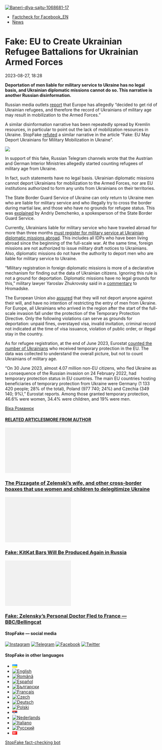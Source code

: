 [![](https://www.stopfake.org/content/uploads/2023/08/Baneri-dlya-sajtu-1068681-17.png "Baneri-dlya-sajtu-1068681-17")](https://www.stopfake.org/content/uploads/2023/08/Baneri-dlya-sajtu-1068681-17.png)

*   [Factcheck for Facebook\_EN](https://www.stopfake.org/en/category/factcheck-facebook-en/)
*   [News](https://www.stopfake.org/en/category/news/)

Fake: EU to Create Ukrainian Refugee Battalions for Ukrainian Armed Forces
==========================================================================

2023-08-27, 18:28

[](https://www.facebook.com/sharer/sharer.php?u=https%3A%2F%2Fwww.stopfake.org%2Fen%2Ffake-eu-to-create-ukrainian-refugee-battalions-for-ukrainian-armed-forces%2F "Facebook")[](viber://forward?text=Fake%3A%20EU%20to%20Create%20Ukrainian%20Refugee%20Battalions%20for%20Ukrainian%20Armed%20Forces%20https%3A%2F%2Fwww.stopfake.org%2Fen%2Ffake-eu-to-create-ukrainian-refugee-battalions-for-ukrainian-armed-forces%2F "Viber")[](https://twitter.com/intent/tweet?text=Fake%3A%20EU%20to%20Create%20Ukrainian%20Refugee%20Battalions%20for%20Ukrainian%20Armed%20Forces&url=https%3A%2F%2Fwww.stopfake.org%2Fen%2Ffake-eu-to-create-ukrainian-refugee-battalions-for-ukrainian-armed-forces%2F "X")[](https://api.whatsapp.com/send?text=Fake%3A%20EU%20to%20Create%20Ukrainian%20Refugee%20Battalions%20for%20Ukrainian%20Armed%20Forces%20https%3A%2F%2Fwww.stopfake.org%2Fen%2Ffake-eu-to-create-ukrainian-refugee-battalions-for-ukrainian-armed-forces%2F "Whatsapp")[](https://www.stopfake.org/en/fake-eu-to-create-ukrainian-refugee-battalions-for-ukrainian-armed-forces/)[](https://telegram.me/share/url?url=https%3A%2F%2Fwww.stopfake.org%2Fen%2Ffake-eu-to-create-ukrainian-refugee-battalions-for-ukrainian-armed-forces%2F&text=Fake%3A%20EU%20to%20Create%20Ukrainian%20Refugee%20Battalions%20for%20Ukrainian%20Armed%20Forces "Telegram")[](https://www.instagram.com/ "Instagram")

  

**Deportation of men liable for military service to Ukraine has no legal basis, and Ukrainian diplomatic missions cannot do so. This narrative is another Russian disinformation.**

Russian media outlets [report](https://life.ru/p/1602519) that Europe has allegedly “decided to get rid of Ukrainian refugees, and therefore the record of Ukrainians of military age may result in mobilization to the Armed Forces.”

A similar disinformation narrative has been repeatedly spread by Kremlin resources, in particular to point out the lack of mobilization resources in Ukraine. StopFake [refuted](https://www.stopfake.org/en/fake-eu-may-deport-ukrainians-for-military-mobilization-in-ukraine/) a similar narrative in the article “Fake: EU May Deport Ukrainians for Military Mobilization in Ukraine”.

![](https://www.stopfake.org/content/uploads/2023/09/36341FEE-07AC-46C7-BABA-12AC3948EA06-1-659x1024.jpeg)

In support of this fake, Russian Telegram channels wrote that the Austrian and German Interior Ministries allegedly started counting refugees of military age from Ukraine.

In fact, such statements have no legal basis. Ukrainian diplomatic missions cannot deport Ukrainians for mobilization to the Armed Forces, nor are EU institutions authorized to form any units from Ukrainians on their territories.

The State Border Guard Service of Ukraine can only return to Ukraine men who are liable for military service and who illegally try to cross the border during martial law, and those who have no grounds for refugee status. This was [explained](https://nv.ua/ukr/ukraine/events/vijizd-za-kordon-chi-mozhna-povertati-v-ukrajinu-viyskovozobov-yazanih-cholovikiv-mobilizaciya-2023-50322913.html) by Andriy Demchenko, a spokesperson of the State Border Guard Service.

Currently, Ukrainians liable for military service who have traveled abroad for more than three months [must register for military service at Ukrainian diplomatic missions abroad](https://suspilne.media/353652-ukrainciv-za-kordonom-zobovazali-stavati-na-vijskovij-oblik-u-dipustanovah-e-vinatki/). This includes all IDPs who have been living abroad since the beginning of the full-scale war. At the same time, foreign missions are not authorized to issue military draft notices to Ukrainians. Also, diplomatic missions do not have the authority to deport men who are liable for military service to Ukraine.

“Military registration in foreign diplomatic missions is more of a declarative mechanism for finding out the data of Ukrainian citizens. Ignoring this rule is not a ground for deportation. Diplomatic missions have no legal grounds for this,” military lawyer Yaroslav Zhukrovsky said in a [commentary](https://hromadske.ua/posts/vtekti-vid-sluzhbi-yak-iz-zakordonu-povertatimut-uhilyantiv) to Hromadske. 

The European Union also [assured](https://visitukraine.today/blog/2004/mens-travel-abroad-2023-will-the-eu-impose-restrictions-on-ukrainian-men) that they will not deport anyone against their will, and have no intention of restricting the entry of men from Ukraine. For Europe, all Ukrainians who arrived in the region after the start of the full-scale invasion fall under the protection of the Temporary Protection Directive. Only the following violations can serve as grounds for deportation: unpaid fines, overstayed visa, invalid invitation, criminal record not indicated at the time of visa issuance, violation of public order, or illegal stay in the country.

As for refugee registration, at the end of June 2023, Eurostat [counted the number of Ukrainians](https://ec.europa.eu/eurostat/web/products-eurostat-news/w/ddn-20230809-1) who received temporary protection in the EU. The data was collected to understand the overall picture, but not to count Ukrainians of military age.

“On 30 June 2023, almost 4.07 million non-EU citizens, who fled Ukraine as a consequence of the Russian invasion on 24 February 2022, had temporary protection status in EU countries. The main EU countries hosting beneficiaries of temporary protection from Ukraine were Germany (1 133 420 people; 28% of the total), Poland (977 740; 24%) and Czechia (349 140; 9%),” Eurostat reports. Among those granted temporary protection, 46.6% were women, 34.4% were children, and 19% were men. 

  

[](https://www.facebook.com/sharer/sharer.php?u=https%3A%2F%2Fwww.stopfake.org%2Fen%2Ffake-eu-to-create-ukrainian-refugee-battalions-for-ukrainian-armed-forces%2F "Facebook")[](viber://forward?text=Fake%3A%20EU%20to%20Create%20Ukrainian%20Refugee%20Battalions%20for%20Ukrainian%20Armed%20Forces%20https%3A%2F%2Fwww.stopfake.org%2Fen%2Ffake-eu-to-create-ukrainian-refugee-battalions-for-ukrainian-armed-forces%2F "Viber")[](https://twitter.com/intent/tweet?text=Fake%3A%20EU%20to%20Create%20Ukrainian%20Refugee%20Battalions%20for%20Ukrainian%20Armed%20Forces&url=https%3A%2F%2Fwww.stopfake.org%2Fen%2Ffake-eu-to-create-ukrainian-refugee-battalions-for-ukrainian-armed-forces%2F "X")[](https://api.whatsapp.com/send?text=Fake%3A%20EU%20to%20Create%20Ukrainian%20Refugee%20Battalions%20for%20Ukrainian%20Armed%20Forces%20https%3A%2F%2Fwww.stopfake.org%2Fen%2Ffake-eu-to-create-ukrainian-refugee-battalions-for-ukrainian-armed-forces%2F "Whatsapp")[](https://www.stopfake.org/en/fake-eu-to-create-ukrainian-refugee-battalions-for-ukrainian-armed-forces/)[](https://telegram.me/share/url?url=https%3A%2F%2Fwww.stopfake.org%2Fen%2Ffake-eu-to-create-ukrainian-refugee-battalions-for-ukrainian-armed-forces%2F&text=Fake%3A%20EU%20to%20Create%20Ukrainian%20Refugee%20Battalions%20for%20Ukrainian%20Armed%20Forces "Telegram")[](https://www.instagram.com/ "Instagram")

[Віка Романюк](#)

#### [RELATED ARTICLES](#)[MORE FROM AUTHOR](#)

[![](data:image/png;base64,iVBORw0KGgoAAAANSUhEUgAAANoAAACWAQMAAACCSQSPAAAAA1BMVEWurq51dlI4AAAAAXRSTlMmkutdmwAAABpJREFUWMPtwQENAAAAwiD7p7bHBwwAAAAg7RD+AAGXD7BoAAAAAElFTkSuQmCC "The Pizzagate of Zelenski’s wife, and other cross-border hoaxes that use women and children to delegitimize Ukraine")](https://www.stopfake.org/en/the-pizzagate-of-zelenski-s-wife-and-other-cross-border-hoaxes-that-use-women-and-children-to-delegitimize-ukraine/ "The Pizzagate of Zelenski’s wife, and other cross-border hoaxes that use women and children to delegitimize Ukraine")

### [The Pizzagate of Zelenski’s wife, and other cross-border hoaxes that use women and children to delegitimize Ukraine](https://www.stopfake.org/en/the-pizzagate-of-zelenski-s-wife-and-other-cross-border-hoaxes-that-use-women-and-children-to-delegitimize-ukraine/ "The Pizzagate of Zelenski’s wife, and other cross-border hoaxes that use women and children to delegitimize Ukraine")

[![](data:image/png;base64,iVBORw0KGgoAAAANSUhEUgAAANoAAACWAQMAAACCSQSPAAAAA1BMVEWurq51dlI4AAAAAXRSTlMmkutdmwAAABpJREFUWMPtwQENAAAAwiD7p7bHBwwAAAAg7RD+AAGXD7BoAAAAAElFTkSuQmCC "Fake: KitKat Bars Will Be Produced Again in Russia")](https://www.stopfake.org/en/fake-kitkat-bars-will-be-produced-again-in-russia/ "Fake: KitKat Bars Will Be Produced Again in Russia")

### [Fake: KitKat Bars Will Be Produced Again in Russia](https://www.stopfake.org/en/fake-kitkat-bars-will-be-produced-again-in-russia/ "Fake: KitKat Bars Will Be Produced Again in Russia")

[![](data:image/png;base64,iVBORw0KGgoAAAANSUhEUgAAANoAAACWAQMAAACCSQSPAAAAA1BMVEWurq51dlI4AAAAAXRSTlMmkutdmwAAABpJREFUWMPtwQENAAAAwiD7p7bHBwwAAAAg7RD+AAGXD7BoAAAAAElFTkSuQmCC "Fake: Zelensky’s Personal Doctor Fled to France — BBC/Bellingcat")](https://www.stopfake.org/en/fake-zelensky-s-personal-doctor-fled-to-france-bbc-bellingcat/ "Fake: Zelensky’s Personal Doctor Fled to France — BBC/Bellingcat")

### [Fake: Zelensky’s Personal Doctor Fled to France — BBC/Bellingcat](https://www.stopfake.org/en/fake-zelensky-s-personal-doctor-fled-to-france-bbc-bellingcat/ "Fake: Zelensky’s Personal Doctor Fled to France — BBC/Bellingcat")

[](#)[](#)

#### StopFake — social media

[![Instagram](https://www.stopfake.org/content/uploads/2020/09/inAsset-1.png)](https://www.instagram.com/stopfakingnews/) [![Telegram](https://www.stopfake.org/content/uploads/2020/09/teAsset-1.png)](https://t.me/StopFake) [![Facebook](https://www.stopfake.org/content/uploads/2020/10/facebook.png)](https://www.facebook.com/stopfakeukraine) [![Twitter](https://www.stopfake.org/content/uploads/2024/03/twitter_x_new_logo_x_rounded_icon_256078.png)](https://twitter.com/StopFakingNews)

#### StopFake in other languages

*   [![Українська](data:image/png;base64,iVBORw0KGgoAAAANSUhEUgAAABAAAAALCAMAAABBPP0LAAAAb1BMVEUAhP8AfP0Ac/oAZ/UAV/B5yv9wxv5iwf1WvP1Ot/gAQOlMt/1Bs/s1rfkpqPdBsfYdovUAkciK0edqwuBautpNtdZAr9IATZr43QD8/GX6+kn5+Tr4+C329iD09BTy8g309DHguQDy8iruzwDnwwAuoRPoAAAASElEQVR4AU3MAQYDQRAF0Ve9WRAQYO5/zUgSDIxf8DQdiGR3I7v0YOLS3ns4PPt8Wq86vn6vVht7NRzG0OHRSpDb8Gt5IvjAHy/kBL+aIRygAAAAAElFTkSuQmCC)](https://www.stopfake.org/uk/fejk-u-yes-formuvatimut-bataljoni-dlya-zsu-z-ukrayinskih-bizhentsiv/)
*   [![English](/content/polylang/en_US.png)](https://www.stopfake.org/en/fake-eu-to-create-ukrainian-refugee-battalions-for-ukrainian-armed-forces/)
*   [![Română](/content/polylang/ro_RO.png)](https://www.stopfake.org/ro/pagina-principala/)
*   [![Español](/content/polylang/es_ES.png)](https://www.stopfake.org/es/falso-la-ue-formara-batallones-para-las-ffaa-de-ucrania-compuestas-por-los-refugiados-ucranianos/)
*   [![Български](/content/polylang/bg_BG.png)](https://www.stopfake.org/bg/fejk-v-es-shhe-formirat-bataloni-ot-ukrainski-bezhantsi-za-vsu/)
*   [![Français](/content/polylang/fr_FR.png)](https://www.stopfake.org/fr/infox-l-ue-formera-des-bataillons-pour-les-forces-armees-ukrainiennes-avec-les-refugies-ukrainiens/)
*   [![Czech](/content/polylang/cs_CZ.png)](https://www.stopfake.org/cz/domu/)
*   [![Deutsch](/content/polylang/de_DE.png)](https://www.stopfake.org/de/fake-eu-bildet-aus-ukrainischen-gefluchteten-bataillone-fur-ukrainische-armee/)
*   [![Polski](/content/polylang/pl_PL.png)](https://www.stopfake.org/pl/strona-glowna/)
*   [![Српски језик](data:image/png;base64,iVBORw0KGgoAAAANSUhEUgAAABAAAAALCAMAAABBPP0LAAAAbFBMVEXkAADhAADbAADSAADMAADHAADzY1jnXlTcWVDBAADoNjbWMjPogFXlflTNPkL19XYAHno2grgAWqLto6TwubkAVZkwc6QAGmwAHXc1f7b19fXy8vLuxMU0frPaeHrSXWDm5ubrztDPb3Pr6+sXdtjeAAAAVklEQVR4AQXBQQqCABRAwXn5E4lo0/3vGK2SMJtJQkjUFQTRZFQd4DCw5ASYR+lr/S1Qs7XrXjtgzO6WE2Aux+b18L4H53qB57o+wybTyU7wwWw4APAHXWkRm6nRMmoAAAAASUVORK5CYII=)](https://www.stopfake.org/sr/naslovna/)
*   [![Nederlands](/content/polylang/nl_NL.png)](https://www.stopfake.org/nl/home-2/)
*   [![Italiano](/content/polylang/it_IT.png)](https://www.stopfake.org/it/fake-con-i-rifugiati-ucraini-l-ue-formera-battaglioni-per-le-forze-armate-ucraine/)
*   [![Русский](/content/polylang/ru_RU.png)](https://www.stopfake.org/ru/fejk-v-es-budut-formirovat-batalony-dlya-vsu-iz-ukrainskih-bezhentsev/)
*   [![Türkçe](data:image/png;base64,iVBORw0KGgoAAAANSUhEUgAAABAAAAALCAMAAABBPP0LAAAARVBMVEX+AAD3AADwAAD+fHz9cHH7ZGT9WVn6UFDpAAD9oKD5Q0P5OTn2MzP1Kir7ubr65ub1Gxv69PTzDw/kAAD319ffAAD4iooXHQ3FAAAAYklEQVR4AT3HhW0EQRQD0Oc/KG3/dQYEYTg2O+4IQbTHydWt0fw2Sfz8Fuw51+U3On7a6/pc/as1UZLDyuq13lWOwpdPn3+v7XJiDD3DR1N87Qr5WXX9zyQ9opEIOwkmDgr/ZXASmpFRqe0AAAAASUVORK5CYII=)](https://www.stopfake.org/tr/ana-sayfa-2/)

[StopFake fact-checking bot](https://t.me/StopFakeUkraine_bot)